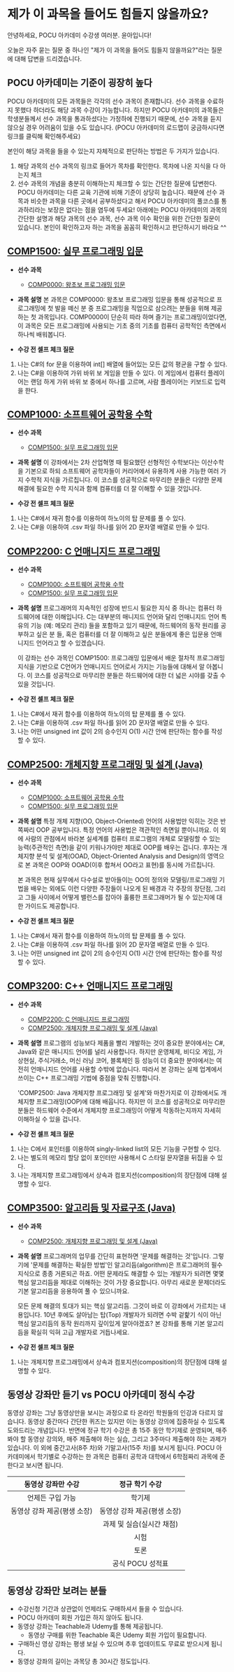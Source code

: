 # 제가 이 과목을 들어도 힘들지 않을까요?

안녕하세요, POCU 아카데미 수강생 여러분. 윤아입니다!

오늘은 자주 묻는 질문 중 하나인 "제가 이 과목을 들어도 힘들지 않을까요?"라는 질문에 대해 답변을 드리겠습니다.

## POCU 아카데미는 기준이 굉장히 높다
POCU 아카데미의 모든 과목들은 각각의 선수 과목이 존재합니다. 선수 과목을 수료하지 못했다 하더라도 해당 과목 수강이 가능합니다. 하지만 POCU 아카데미의 과목들은 학생분들께서 선수 과목을 통과하셨다는 가정하에 진행되기 때문에, 선수 과목을 듣지 않으실 경우 어려움이 있을 수도 있습니다. (POCU 아카데미의 로드맵이 궁금하시다면 링크를 클릭해 확인해주세요)

본인이 해당 과목을 들을 수 있는지 자체적으로 판단하는 방법은 두 가지가 있습니다.
1. 해당 과목의 선수 과목의 링크로 들어가 목차를 확인한다. 목차에 나온 지식을 다 아는지 체크
2. 선수 과목의 개념을 충분히 이해하는지 체크할 수 있는 간단한 질문에 답변한다.
POCU 아카데미는 다른 교육 기관에 비해 기준이 상당히 높습니다. 때문에 선수 과목과 비슷한 과목을 다른 곳에서 공부하셨다고 해서 POCU 아카데미의 풀코스를 통과하리라는 보장은 없다는 점을 염두에 두세요!
아래에는 POCU 아카데미의 과목의 간단한 설명과 해당 과목의 선수 과목, 선수 과목 이수 확인을 위한 간단한 질문이 있습니다. 본인이 확인하고자 하는 과목을 꼼꼼히 확인하시고 판단하시기 바라요 ^^

## [COMP1500: 실무 프로그래밍 입문](https://pocu.academy/ko/Courses/COMP1500)
- **선수 과목**
    - [COMP0000: 왕초보 프로그래밍 입문](https://pocu.academy/ko/Courses/COMP0000)
- **과목 설명**
    본 과목은 COMP0000: 왕초보 프로그래밍 입문을 통해 성공적으로 프로그래밍에 첫 발을 떼신 분 중 프로그래밍을 직업으로 삼으려는 분들을 위해 제공하는 첫 과목입니다. COMP0000이 단순히 따라 하며 즐기는 프로그래밍이었다면, 이 과목은 모든 프로그래밍에 사용되는 기초 중의 기초를 컴퓨터 공학적인 측면에서 하나씩 배워봅니다.

- **수강 전 셀프 체크 질문**
1. 나는 C#의 for 문을 이용하여 int[] 배열에 들어있는 모든 값의 평균을 구할 수 있다.
2. 나는 C#을 이용하여 가위 바위 보 게임을 만들 수 있다. 이 게임에서 컴퓨터 플레이어는 랜덤 하게 가위 바위 보 중에서 하나를 고르며, 사람 플레이어는 키보드로 입력을 한다.

## [COMP1000: 소프트웨어 공학용 수학](https://pocu.academy/ko/Courses/COMP1000)
- **선수 과목**
    - [COMP1500: 실무 프로그래밍 입문](https://pocu.academy/ko/Courses/COMP1500)
- **과목 설명**
    이 강좌에서는 2차 산업혁명 때 필요했던 선형적인 수학보다는 이산수학을 기본으로 하되 소프트웨어 공학자들이 커리어에서 유용하게 사용 가능한 여러 가지 수학적 지식을 가르칩니다. 이 코스를 성공적으로 마무리한 분들은 다양한 문제 해결에 필요한 수학 지식과 함께 컴퓨터를 더 잘 이해할 수 있을 것입니다.

- **수강 전 셀프 체크 질문**
1. 나는 C#에서 재귀 함수를 이용하여 하노이의 탑 문제를 풀 수 있다.
2. 나는 C#을 이용하여 .csv 파일 하나를 읽어 2D 문자열 배열로 만들 수 있다.

## [COMP2200: C 언매니지드 프로그래밍](https://pocu.academy/ko/Courses/COMP2200)
- **선수 과목**
    - [COMP1000: 소프트웨어 공학용 수학](https://pocu.academy/ko/Courses/COMP1000)
    - [COMP1500: 실무 프로그래밍 입문](https://pocu.academy/ko/Courses/COMP1500)
- **과목 설명**
    프로그래머의 지속적인 성장에 반드시 필요한 지식 중 하나는 컴퓨터 하드웨어에 대한 이해입니다. C는 대부분의 매니지드 언어와 달리 언매니지드 언어 특유의 기능 (예: 메모리 관리) 들을 포함하고 있기 때문에, 하드웨어의 동작 원리를 공부하고 싶은 분 들, 혹은 컴퓨터를 더 잘 이해하고 싶은 분들에게 좋은 입문용 언매니지드 언어라고 할 수 있겠습니다.

    이 강좌는 선수 과목인 COMP1500: 프로그래밍 입문에서 배운 절차적 프로그래밍 지식을 기반으로 C언어가 언매니지드 언어로서 가지는 기능들에 대해서 알 아봅니다. 이 코스를 성공적으로 마무리한 분들은 하드웨어에 대한 더 넓은 시야를 갖출 수 있을 것입니다.

- **수강 전 셀프 체크 질문**
1. 나는 C#에서 재귀 함수를 이용하여 하노이의 탑 문제를 풀 수 있다.
2. 나는 C#을 이용하여 .csv 파일 하나를 읽어 2D 문자열 배열로 만들 수 있다.
3. 나는 어떤 unsigned int 값이 2의 승수인지 O(1) 시간 안에 판단하는 함수를 작성할 수 있다.

## [COMP2500: 개체지향 프로그래밍 및 설계 (Java)](https://pocu.academy/ko/Courses/COMP2500)
- **선수 과목**
    - [COMP1000: 소프트웨어 공학용 수학](https://pocu.academy/ko/Courses/COMP1000)
    - [COMP1500: 실무 프로그래밍 입문](https://pocu.academy/ko/Courses/COMP1500)
- **과목 설명**
    특정 개체 지향(OO, Object-Oriented) 언어의 사용법만 익히는 것은 반쪽짜리 OOP 공부입니다. 특정 언어의 사용법은 객관적인 측면일 뿐이니까요. 이 외에 사람의 관점에서 바라본 실세계를 컴퓨터 프로그램의 개체로 모델링할 수 있는 능력(주관적인 측면)을 같이 키워나가야만 제대로 OOP를 배우는 겁니다. 후자는 개체지향 분석 및 설계(OOAD, Object-Oriented Analysis and Design)의 영역으로 본 과목은 OOP와 OOAD(이후 합쳐서 OO라고 표현)를 동시에 가르칩니다.

    본 과목은 현재 실무에서 다수설로 받아들이는 OO의 정의와 모델링/프로그래밍 기법을 배우는 외에도 이런 다양한 주장들이 나오게 된 배경과 각 주장의 장단점, 그리고 그들 사이에서 어떻게 밸런스를 잡아야 훌륭한 프로그래머가 될 수 있는지에 대한 가이드도 제공합니다.

- **수강 전 셀프 체크 질문**
1. 나는 C#에서 재귀 함수를 이용하여 하노이의 탑 문제를 풀 수 있다.
2. 나는 C#을 이용하여 .csv 파일 하나를 읽어 2D 문자열 배열로 만들 수 있다.
3. 나는 어떤 unsigned int 값이 2의 승수인지 O(1) 시간 안에 판단하는 함수를 작성할 수 있다.

## [COMP3200: C++ 언매니지드 프로그래밍](https://pocu.academy/ko/Courses/COMP3200)
- **선수 과목**
    - [COMP2200: C 언매니지드 프로그래밍](https://pocu.academy/ko/Courses/COMP2200)
    - [COMP2500: 개체지향 프로그래밍 및 설계 (Java)](https://pocu.academy/ko/Courses/COMP2500)
- **과목 설명**
    프로그램의 성능보다 제품을 빨리 개발하는 것이 중요한 분야에서는 C#, Java와 같은 매니지드 언어를 널리 사용합니다. 하지만 운영체제, 비디오 게임, 가상현실, 주식거래소, 머신 러닝 코어, 블록체인 등 성능이 더 중요한 분야에서는 여전히 언매니지드 언어를 사용할 수밖에 없습니다. 따라서 본 강좌는 실제 업계에서 쓰이는 C++ 프로그래밍 기법에 중점을 맞춰 진행합니다.

    'COMP2500: Java 개체지향 프로그래밍 및 설계'와 마찬가지로 이 강좌에서도 개체지향 프로그래밍(OOP)에 대해 배웁니다. 하지만 이 코스를 성공적으로 마무리한 분들은 하드웨어 수준에서 개체지향 프로그래밍이 어떻게 작동하는지까지 자세히 이해하실 수 있을 겁니다.

- **수강 전 셀프 체크 질문**
1. 나는 C에서 포인터를 이용하여 singly-linked list의 모든 기능을 구현할 수 있다.
2. 나는 별도의 메모리 할당 없이 포인터만 사용해서 C 스타일 문자열을 뒤집을 수 있다.
3. 나는 개체지향 프로그래밍에서 상속과 컴포지션(composition)의 장단점에 대해 설명할 수 있다.

## [COMP3500: 알고리듬 및 자료구조 (Java)](https://pocu.academy/ko/Courses/COMP3500)
- **선수 과목**
    - [COMP2500: 개체지향 프로그래밍 및 설계 (Java)](https://pocu.academy/ko/Courses/COMP2500)
- **과목 설명**
    프로그래머의 업무를 간단히 표현하면 '문제를 해결하는 것'입니다. 그렇기에 '문제를 해결하는 확실한 방법'인 알고리듬(algorithm)은 프로그래머의 필수 지식으로 종종 거론되곤 하죠. 어떤 문제라도 해결할 수 있는 개발자가 되려면 몇몇 핵심 알고리듬을 제대로 이해하는 것이 가장 중요합니다. 아무리 새로운 문제더라도 기본 알고리듬을 응용하여 풀 수 있으니까요.

    모든 문제 해결의 토대가 되는 핵심 알고리듬. 그것이 바로 이 강좌에서 가르치는 내용입니다. 10년 후에도 살아남는 탑(Top) 개발자가 되려면 수박 겉핥기 식이 아닌 핵심 알고리듬의 동작 원리까지 깊이있게 알아야겠죠? 본 강좌를 통해 기본 알고리듬을 확실히 익혀 고급 개발자로 거듭나세요.

- **수강 전 셀프 체크 질문**
1. 나는 개체지향 프로그래밍에서 상속과 컴포지션(composition)의 장단점에 대해 설명할 수 있다.
    
## 동영상 강좌만 듣기 vs POCU 아카데미 정식 수강
동영상 강좌는 그냥 동영상만을 보시는 과정으로 타 온라인 학원들의 인강과 다르지 않습니다. 동영상 중간마다 간단한 퀴즈는 있지만 이는 동영상 강의에 집중하실 수 있도록 도와드리는 개념입니다. 반면에 정규 학기 수강은 총 15주 동안 학기제로 운영되며, 매주 봐야 할 동영상 강의와, 매주 제출해야 하는 실습, 그리고 3주마다 제출해야 하는 과제가 있습니다. 이 외에 중간고사(8주 차)와 기말고사(15주 차)를 보시게 됩니다. POCU 아카데미에서 학기별로 수강하는 한 과목은 컴퓨터 공학과 대학에서 6학점짜리 과목에 준한다고 보시면 됩니다.

|동영상 강좌만 수강 | 정규 학기 수강 |
|:---:|:---:|
| 언제든 구입 가능 | 학기제 |
| 동영상 강좌 제공(평생 소장) | 동영상 강좌 제공(평생 소장) |
| | 과제 및 실습(실시간 채점) |
| | 시험 |
| | 토론 |
| | 공식 POCU 성적표 |

## 동영상 강좌만 보려는 분들
- 수강신청 기간과 상관없이 언제라도 구매하셔서 들을 수 있습니다.
- POCU 아카데미 회원 가입은 하지 않아도 됩니다.
- 동영상 강좌는 Teachable과 Udemy를 통해 제공됩니다.
    - 동영상 구매를 위한 Teachable 혹은 Udemy 회원 가입이 필요합니다.
- 구매하신 영상 강좌는 평생 보실 수 있으며 추후 업데이트도 무료로 받으시게 됩니다.
- 동영상 강좌의 길이는 과목당 총 30시간 정도입니다.
